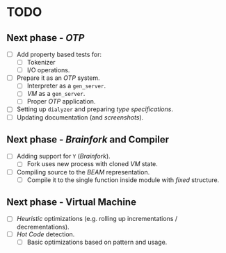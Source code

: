 # TODO
  
## Next phase - *OTP*

- [ ] Add property based tests for:
  - [ ] Tokenizer
  - [ ] I/O operations.
- [ ] Prepare it as an *OTP* system.
  - [ ] Interpreter as a `gen_server`.
  - [ ] *VM* as a `gen_server`.
  - [ ] Proper *OTP* application.
- [ ] Setting up `dialyzer` and preparing *type specifications*. 
- [ ] Updating documentation (and *screenshots*).

## Next phase - *Brainfork* and Compiler

- [ ] Adding support for `Y` (*Brainfork*).
  - [ ] Fork uses new process with cloned *VM* state. 
- [ ] Compiling source to the *BEAM* representation.
  - [ ] Compile it to the single function inside module with *fixed* structure.

## Next phase - Virtual Machine

- [ ] *Heuristic* optimizations (e.g. rolling up incrementations / decrementations).
- [ ] *Hot Code* detection.
  - [ ] Basic optimizations based on pattern and usage.
